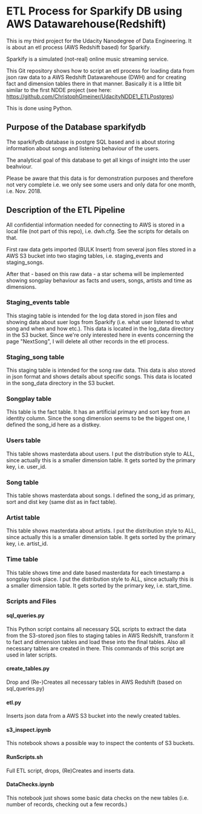 # ETL Process for Sparkify DB using AWS Datawarehouse(Redshift)

This is my third project for the Udacity Nanodegree of Data Engineering. It is about an etl process (AWS Redshift based) for Sparkify.

Sparkify is a simulated (not-real) online music streaming service.

This Git repository shows how to script an etl process for loading data from json raw data to a AWS Redshift Datawarehouse (DWH) and for creating fact and dimension tables there in that manner. Basically it is a little bit similar to the first NDDE project (see here: https://github.com/ChristophGmeiner/UdacityNDDE1_ETLPostgres)

This is done using Python.

## Purpose of the Database sparkifydb

The sparkifydb database is postgre SQL based and is about storing information about songs and listening behaviour of the users.

The analytical goal of this database to get all kings of insight into the user beahviour.

Please be aware that this data is for demonstration purposes and therefore not very complete i.e. we only see some users and only data for one month, i.e. Nov. 2018.

## Description of the ETL Pipeline
All confidential information needed for connecting to AWS is stored in a local file (not part of this repo), i.e. dwh.cfg. See the scripts for details on that.

First raw data gets imported (BULK Insert) from several json files stored in a AWS S3 bucket into two staging tables, i.e. staging_events and staging_songs.

After that - based on this raw data - a star schema will be implemented showing songplay behaviour as facts and users, songs, artists and time as dimensions.

### Staging_events table
This staging table is intended for the log data stored in json files and showing data about suer logs from Sparkify (i.e. what user listened to what song and when and how etc.).
This data is located in the log_data directory in the S3 bucket.
Since we're only interested here in events concerning the page "NextSong", I will delete all other records in the etl process.

### Staging_song table
This staging table is intended for the song raw data. This data is also stored in json format and shows details about specific songs.
This data is located in the song_data directory in the S3 bucket.

### Songplay table
This table is the fact table. It has an artificial primary and sort key from an identity column. Since the song dimension seems to be the biggest one, I defined the song_id here as a distkey.

### Users table
This table shows masterdata about users. I put the distribution style to ALL, since actually this is a smaller dimension table. It gets sorted by the primary key, i.e. user_id.

### Song table
This table shows masterdata about songs. I defined the song_id as primary, sort and dist key (same dist as in fact table).

### Artist table
This table shows masterdata about artists. I put the distribution style to ALL, since actually this is a smaller dimension table. It gets sorted by the primary key, i.e. artist_id.

### Time table
This table shows time and date based masterdata for each timestamp a songplay took place. I put the distribution style to ALL, since actually this is a smaller dimension table. It gets sorted by the primary key, i.e. start_time.


### Scripts and Files

#### sql_queries.py
This Python script contains all necessary SQL scripts to extract the data from the S3-stored json files to staging tables in AWS Redshift, transform it to fact and dimension tables and load these into the final tables.
Also all necessary tables are created in there. This commands of this script are used in later scripts.

#### create_tables.py
Drop and (Re-)Creates all necessary tables in AWS Redshift (based on sql_queries.py)

#### etl.py
Inserts json data from a AWS S3 bucket into the newly created tables.

#### s3_inspect.ipynb
This notebook shows a possible way to inspect the contents of S3 buckets.

#### RunScripts.sh
Full ETL script, drops, (Re)Creates and inserts data.

#### DataChecks.ipynb
This notebook just shows some basic data checks on the new tables (i.e. number of records, checking out a few records.)